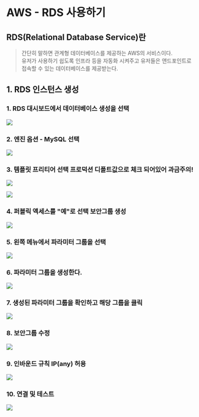 # AWS - RDS 사용하기

## RDS(Relational Database Service)란
> 간단히 말하면 관계형 데이터베이스를 제공하는 AWS의 서비스이다.     
> 유저가 사용하기 쉽도록 인프라 등을 자동화 시켜주고 유저들은 앤드포인트로   
> 접속할 수 있는 데이터베이스를 제공받는다.

## 1. RDS 인스턴스 생성
### 1. RDS 대시보드에서 데이터베이스 생성을 선택
![](https://github.com/dididiri1/TIL/blob/main/AWS/RDS/images/01.png?raw=true)


### 2. 엔진 옵션 - MySQL 선택
![](https://github.com/dididiri1/TIL/blob/main/AWS/RDS/images/02.png?raw=true)

### 3. 템플릿 프리티어 선택 프로덕션 디폴트값으로 체크 되어있어 과금주의!
![](https://github.com/dididiri1/TIL/blob/main/AWS/RDS/images/03.png?raw=true)

![](https://github.com/dididiri1/TIL/blob/main/AWS/RDS/images/04.png?raw=true)

### 4. 퍼블릭 액세스를 "예"로 선택 보안그룹 생성
![](https://github.com/dididiri1/TIL/blob/main/AWS/RDS/images/05.png?raw=true)


### 5. 왼쪽 메뉴에서 파라미터 그룹을 선택
![](https://github.com/dididiri1/TIL/blob/main/AWS/RDS/images/06.png?raw=true)

### 6. 파라미터 그룹을 생성한다.
![](https://github.com/dididiri1/TIL/blob/main/AWS/RDS/images/07.png?raw=true)

### 7. 생성된 파라미터 그룹을 확인하고 해당 그룹을 클릭
![](https://github.com/dididiri1/TIL/blob/main/AWS/RDS/images/08.png?raw=true)


### 8. 보안그룹 수정
![](https://github.com/dididiri1/TIL/blob/main/AWS/RDS/images/09.png?raw=true)

### 9. 인바운드 규칙 IP(any) 허용
![](https://github.com/dididiri1/TIL/blob/main/AWS/RDS/images/10.png?raw=true)

### 10. 연결 및 테스트
![](https://github.com/dididiri1/TIL/blob/main/AWS/RDS/images/10.png?raw=true)